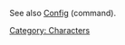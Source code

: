 See also [Config](Config "wikilink") (command).

[Category: Characters](Category:_Characters "wikilink")
